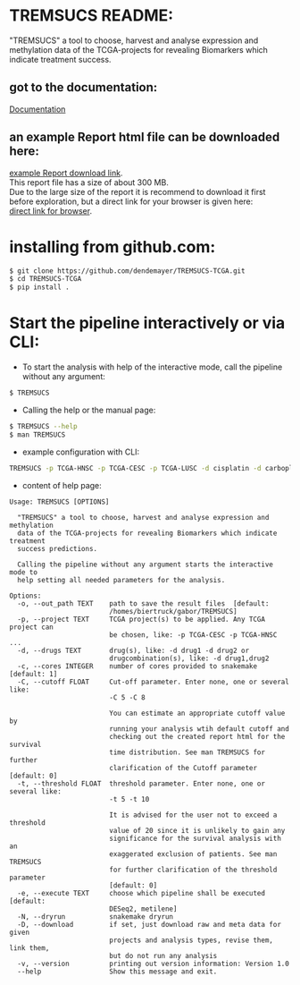 # TREMSUCS README:  

"TREMSUCS" a tool to choose, harvest and analyse expression and methylation data
of the TCGA-projects for revealing Biomarkers which indicate treatment success.

## got to the documentation:  
[Documentation](https://dendemayer.github.io/TREMSUCS-TCGA/#)  
## an example Report html file can be downloaded here:  
[example Report download link](https://media.githubusercontent.com/media/dendemayer/TREMSUCS-TCGA/main/suppl/report.html?download=true).  
This report file has a size of about 300 MB.  
Due to the large size of the report it is recommend to download it first before
exploration, but a direct link for your browser is given here:  
[direct link for browser](https://www.bioinf.uni-leipzig.de/~gabor/report.html).  

# installing from github.com:
```bash
$ git clone https://github.com/dendemayer/TREMSUCS-TCGA.git
$ cd TREMSUCS-TCGA
$ pip install .
```

# Start the pipeline interactively or via CLI:

- To start the analysis with help of the interactive mode, call the pipeline
  without any argument:  

```bash
$ TREMSUCS
```

- Calling the help or the manual page:  

```bash
$ TREMSUCS --help
$ man TREMSUCS
```

- example configuration with CLI:  

```bash
TREMSUCS -p TCGA-HNSC -p TCGA-CESC -p TCGA-LUSC -d cisplatin -d carboplatin,paclitaxel -d carboplatin -o TreSucM -c 40 -e metilene -t 5 -t 10 -C 8 -C 5 -e DESeq2
```
- content of help page:  

```
Usage: TREMSUCS [OPTIONS]  
  
  "TREMSUCS" a tool to choose, harvest and analyse expression and methylation  
  data of the TCGA-projects for revealing Biomarkers which indicate treatment  
  success predictions.  
  
  Calling the pipeline without any argument starts the interactive mode to  
  help setting all needed parameters for the analysis.  
  
Options:  
  -o, --out_path TEXT    path to save the result files  [default:  
                         /homes/biertruck/gabor/TREMSUCS]  
  -p, --project TEXT     TCGA project(s) to be applied. Any TCGA project can  
                         be chosen, like: -p TCGA-CESC -p TCGA-HNSC ...  
  -d, --drugs TEXT       drug(s), like: -d drug1 -d drug2 or  
                         drugcombination(s), like: -d drug1,drug2  
  -c, --cores INTEGER    number of cores provided to snakemake  [default: 1]  
  -C, --cutoff FLOAT     Cut-off parameter. Enter none, one or several like:
                         -C 5 -C 8
                         
                         You can estimate an appropriate cutoff value by
                         running your analysis wtih default cutoff and
                         checking out the created report html for the survival
                         time distribution. See man TREMSUCS for further
                         clarification of the Cutoff parameter  [default: 0]
  -t, --threshold FLOAT  threshold parameter. Enter none, one or several like:
                         -t 5 -t 10
                         
                         It is advised for the user not to exceed a threshold
                         value of 20 since it is unlikely to gain any
                         significance for the survival analysis with an
                         exaggerated exclusion of patients. See man TREMSUCS
                         for further clarification of the threshold parameter
                         [default: 0]
  -e, --execute TEXT     choose which pipeline shall be executed  [default:  
                         DESeq2, metilene]  
  -N, --dryrun           snakemake dryrun  
  -D, --download         if set, just download raw and meta data for given  
                         projects and analysis types, revise them, link them,  
                         but do not run any analysis  
  -v, --version          printing out version information: Version 1.0  
  --help                 Show this message and exit.  
```
